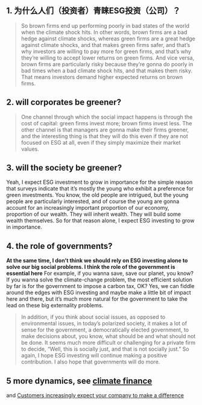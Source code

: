 ## 1. 为什么人们（投资者）青睐ESG投资（公司）？
>So brown firms end up performing poorly in bad states of the world when the climate shock hits. 
>In other words, brown firms are a bad hedge against climate shocks, whereas green firms are a great hedge against climate shocks, and that makes green firms safer, 
>and that’s why investors are willing to pay more for green firms, and that’s why they’re willing to accept lower returns on green firms. 
>And vice versa, brown firms are particularly risky because they’re gonna do poorly in bad times when a bad climate shock hits, and that makes them risky.
>That means investors demand higher expected returns on brown firms. 
## 2. will corporates be greener?
> One channel through which the social impact happens is through the cost of capital: green firms invest more; brown firms invest less. 
> The other channel is that managers are gonna make their firms greener, and the interesting thing is that they will do this even if they are not focused on ESG at all,
>  even if they simply maximize their market values. 
## 3. will the society be greener?
Yeah, I expect ESG investment to grow in importance for the simple reason that surveys indicate that it’s mostly the young who exhibit a preference for green investments.
You know, the old people are intrigued, but the young people are particularly interested, and of course the young are gonna account for an increasingly important proportion of our economy,
proportion of our wealth. They will inherit wealth. They will build some wealth themselves. So for that reason alone, I expect ESG investing to grow in importance. 
## 4. the role of governments?
**At the same time, I don’t think we should rely on ESG investing alone to solve our big social problems. I think the role of the government is essential here**
For example, if you wanna save, save our planet, you know? If you wanna solve the climate-change problem, the most efficient solution 
by far is for the government to impose a carbon tax, OK? Yes, we can fiddle around the edges with ESG investing and maybe make a little bit of impact here and there, 
but it’s much more natural for the government to take the lead on these big externality problems. 
> In addition, if you think about social issues, as opposed to environmental issues, in today’s polarized society, it makes a lot of sense for the government, 
> a democratically elected government, to make decisions about, you know, what should be and what should not be done.
> It seems much more difficult or challenging for a private firm to decide, “Well, this is socially just, and that is not socially just.” 
> So again, I hope ESG investing will continue making a positive contribution. I also hope that governments will do more. 
## 5 more dynamics, see [climate finance](https://review.chicagobooth.edu/collections/climate-change)
and [Customers increasingly expect your company to make a difference](https://review.chicagobooth.edu/strategy/2021/article/customers-increasingly-expect-your-company-make-difference)

